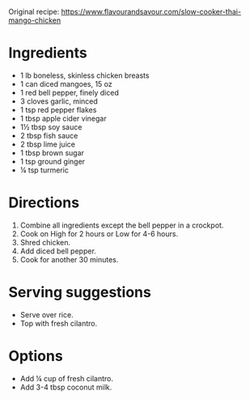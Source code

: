 Original recipe: https://www.flavourandsavour.com/slow-cooker-thai-mango-chicken

# Ingredients

- 1 lb boneless, skinless chicken breasts
- 1 can diced mangoes, 15 oz
- 1 red bell pepper, finely diced
- 3 cloves garlic, minced
- 1 tsp red pepper flakes
- 1 tbsp apple cider vinegar
- 1½ tbsp soy sauce
- 2 tbsp fish sauce
- 2 tbsp lime juice
- 1 tbsp brown sugar
- 1 tsp ground ginger
- ¼ tsp turmeric

# Directions

1. Combine all ingredients except the bell pepper in a crockpot.
1. Cook on High for 2 hours or Low for 4-6 hours.
1. Shred chicken.
1. Add diced bell pepper.
1. Cook for another 30 minutes.

# Serving suggestions

- Serve over rice.
- Top with fresh cilantro.

# Options

- Add ¼ cup of fresh cilantro.
- Add 3-4 tbsp coconut milk.
